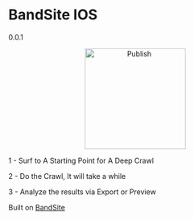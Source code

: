 #  BandSite IOS 
0.0.1

<p align="center">
<img src="https://billdonner.com/images/fists/fistLeft1024x1024.png" width="200" max-width="90%" alt="Publish" />
</p>

1 - Surf to A Starting Point for A Deep Crawl 

2 - Do the Crawl, It will take a while

3 - Analyze the results via Export or Preview


Built on  [BandSite](https://github.billdonner.com/BandSite.git)





